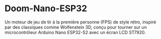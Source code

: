 # Doom-Nano-ESP32
Un moteur de jeu de tir à la première personne (FPS) de style rétro, inspiré par des classiques comme Wolfenstein 3D, conçu pour tourner sur un microcontrôleur Arduino Nano ESP32-S2 avec un écran LCD ST7920.
